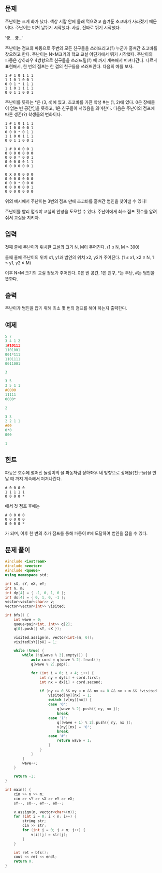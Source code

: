 [](https://www.acmicpc.net/problem/14497)

## 문제

주난이는 크게 화가 났다. 책상 서랍 안에 몰래 먹으려고 숨겨둔 초코바가 사라졌기 때문이다. 주난이는 미쳐 날뛰기 시작했다. 사실, 진짜로 뛰기 시작했다.

‘쿵... 쿵...’

주난이는 점프의 파동으로 주변의 모든 친구들을 쓰러뜨리고(?) 누군가 훔쳐간 초코바를 찾으려고 한다. 주난이는 N×M크기의 학교 교실 어딘가에서 뛰기 시작했다. 주난이의 파동은 상하좌우 4방향으로 친구들을 쓰러뜨릴(?) 때 까지 계속해서 퍼져나간다. 다르게 표현해서, 한 번의 점프는 한 겹의 친구들을 쓰러뜨린다. 다음의 예를 보자.

```
1 # 1 0 1 1 1
1 1 0 1 0 0 1
0 0 1 * 1 1 1
1 1 0 1 1 1 1
0 0 1 1 0 0 1
```

주난이를 뜻하는 *은 (3, 4)에 있고, 초코바를 가진 학생 #는 (1, 2)에 있다. 0은 장애물이 없는 빈 공간임을 뜻하고, 1은 친구들이 서있음을 의미한다. 다음은 주난이의 점프에 따른 생존(?) 학생들의 변화이다.

```
1 # 1 0 1 1 1
1 1 0 0 0 0 1
0 0 0 * 0 1 1
1 1 0 0 1 1 1
0 0 1 1 0 0 1
```

```
1 # 0 0 0 0 1
0 0 0 0 0 0 0
0 0 0 * 0 0 1
0 0 0 0 0 1 1
0 0 0 0 0 0 1
```

```
0 X 0 0 0 0 0
0 0 0 0 0 0 0
0 0 0 * 0 0 0
0 0 0 0 0 0 1
0 0 0 0 0 0 0
```

위의 예시에서 주난이는 3번의 점프 만에 초코바를 훔쳐간 범인을 찾아낼 수 있다!

주난이를 빨리 멈춰야 교실의 안녕을 도모할 수 있다. 주난이에게 최소 점프 횟수를 알려줘서 교실을 지키자.

## 입력

첫째 줄에 주난이가 위치한 교실의 크기 N, M이 주어진다. (1 ≤ N, M ≤ 300)

둘째 줄에 주난이의 위치 x1, y1과 범인의 위치 x2, y2가 주어진다. (1 ≤ x1, x2 ≤ N, 1 ≤ y1, y2 ≤ M)

이후 N×M 크기의 교실 정보가 주어진다. 0은 빈 공간, 1은 친구, *는 주난, #는 범인을 뜻한다.

## 출력

주난이가 범인을 잡기 위해 최소 몇 번의 점프를 해야 하는지 출력한다.

## 예제

```cpp
5 7
3 4 1 2
1#10111
1101001
001*111
1101111
0011001
```

```cpp
3
```

```cpp
3 5
3 5 1 1
#0000
11111
0000*
```

```cpp
2

```

```cpp
3 3
2 2 1 1
#00
0*0
000
```

```cpp
1
```

## 힌트

파동은 호수에 떨어진 돌맹이의 물 파동처럼 상하좌우 네 방향으로 장애물(친구들)을 만날 때 까지 계속해서 퍼져나간다.

```
# 0 0 0 0
1 1 1 1 1
0 0 0 0 *
```

에서 첫 점프 후에는

```
# 0 0 0 0
0 0 0 0 0
0 0 0 0 *
```

가 되며, 이후 한 번의 추가 점프를 통해 파동이 #에 도달하여 범인을 잡을 수 있다.

## 문제 풀이

```cpp
#include <iostream>
#include <vector>
#include <queue>
using namespace std;

int sX, sY, eX, eY;
int n, m;
int dy[4] = { -1, 0, 1, 0 };
int dx[4] = { 0, 1, 0, -1 };
vector<vector<char>> v;
vector<vector<int>> visited;

int bfs() {
    int wave = 0;
    queue<pair<int, int>> q[2];
    q[0].push({ sY, sX });

    visited.assign(n, vector<int>(m, 0));
    visited[sY][sX] = 1;

    while (true) {
        while (!q[wave % 2].empty()) {
            auto cord = q[wave % 2].front();
            q[wave % 2].pop();

            for (int i = 0; i < 4; i++) {
                int ny = dy[i] + cord.first;
                int nx = dx[i] + cord.second;

                if (ny >= 0 && ny < n && nx >= 0 && nx < m && !visited[ny][nx]) {
                    visited[ny][nx] = 1;
                    switch (v[ny][nx]) {
                    case '0':
                        q[wave % 2].push({ ny, nx });
                        break;
                    case '1':
                        q[(wave + 1) % 2].push({ ny, nx });
                        v[ny][nx] = '0';
                        break;
                    case '#':
                        return wave + 1;
                    }
                }
            }
        }
        wave++;
    }

    return -1;
}

int main() {
    cin >> n >> m;
    cin >> sY >> sX >> eY >> eX;
    sY--, sX--, eY--, eX--;

    v.assign(n, vector<char>(m));
    for (int i = 0; i < n; i++) {
        string str;
        cin >> str;
        for (int j = 0; j < m; j++) {
            v[i][j] = str[j];
        }
    }

    int ret = bfs();
    cout << ret << endl;
    return 0;
}

```